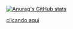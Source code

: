 [![Anurag's GitHub stats](https://github-readme-stats.vercel.app/api?username=PVGusmao&show_icons=true&theme=tokyonight)](https://github.com/PVGusmao/github-readme-stats)

<a href="https://drive.google.com/file/d/1gPUAJIwo2Cpx8bBhjiGyPQXfPaVWFIgv/view?usp=sharing" target="_blank">clicando aqui</a> 
